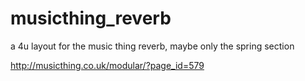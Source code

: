 # musicthing_reverb
a 4u layout for the music thing reverb, maybe only the spring section

http://musicthing.co.uk/modular/?page_id=579

